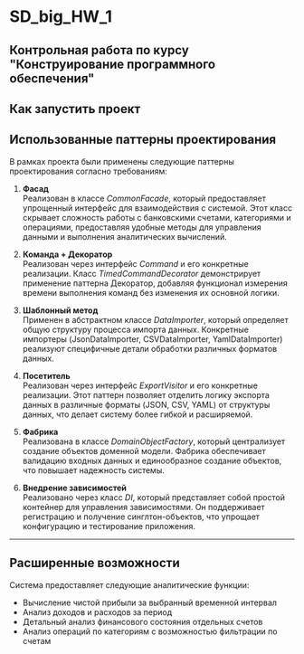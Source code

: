 # SD_big_HW_1
Контрольная работа по курсу "Конструирование программного обеспечения"
---
## Как запустить проект




## Использованные паттерны проектирования

В рамках проекта были применены следующие паттерны проектирования согласно требованиям:

1. **Фасад**  
   Реализован в классе *CommonFacade*, который предоставляет упрощенный интерфейс для взаимодействия с системой. Этот класс скрывает сложность работы с банковскими счетами, категориями и операциями, предоставляя удобные методы для управления данными и выполнения аналитических вычислений.

2. **Команда + Декоратор**  
   Реализован через интерфейс *Command* и его конкретные реализации. Класс *TimedCommandDecorator* демонстрирует применение паттерна Декоратор, добавляя функционал измерения времени выполнения команд без изменения их основной логики.

3. **Шаблонный метод**  
   Применен в абстрактном классе *DataImporter*, который определяет общую структуру процесса импорта данных. Конкретные импортеры (JsonDataImporter, CSVDataImporter, YamlDataImporter) реализуют специфичные детали обработки различных форматов данных.

4. **Посетитель**  
   Реализован через интерфейс *ExportVisitor* и его конкретные реализации. Этот паттерн позволяет отделить логику экспорта данных в различные форматы (JSON, CSV, YAML) от структуры данных, что делает систему более гибкой и расширяемой.

5. **Фабрика**  
   Реализована в классе *DomainObjectFactory*, который централизует создание объектов доменной модели. Фабрика обеспечивает валидацию входных данных и единообразное создание объектов, что повышает надежность системы.

6. **Внедрение зависимостей**  
   Реализовано через класс *DI*, который представляет собой простой контейнер для управления зависимостями. Он поддерживает регистрацию и получение синглтон-объектов, что упрощает конфигурацию и тестирование приложения.

---

## Расширенные возможности

Система предоставляет следующие аналитические функции:
- Вычисление чистой прибыли за выбранный временной интервал
- Анализ доходов и расходов за период
- Детальный анализ финансового состояния отдельных счетов
- Анализ операций по категориям с возможностью фильтрации по счетам
